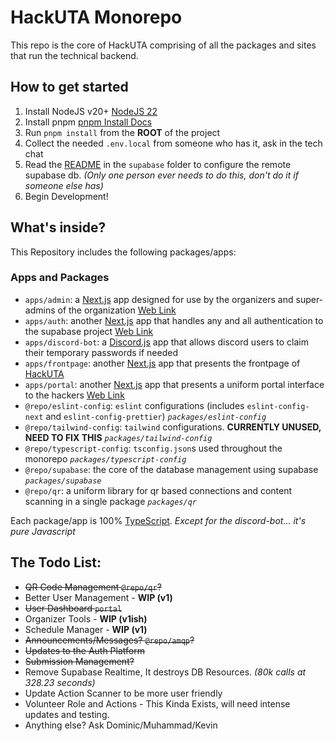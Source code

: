 # HackUTA Monorepo

This repo is the core of HackUTA comprising of all the packages and sites that run the technical backend.

## How to get started

1. Install NodeJS v20+ [NodeJS 22](https://nodejs.org/dist/v22.18.0/node-v22.18.0-x64.msi)
2. Install pnpm [pnpm Install Docs](https://pnpm.io/installation)
3. Run `pnpm install` from the **ROOT** of the project
4. Collect the needed `.env.local` from someone who has it, ask in the tech chat
5. Read the [README](./supabase/README.md) in the `supabase` folder to configure the remote supabase db. *(Only one person ever needs to do this, don't do it if someone else has)*
6. Begin Development!

## What's inside?

This Repository includes the following packages/apps:

### Apps and Packages

- `apps/admin`: a [Next.js](https://nextjs.org/) app designed for use by the organizers and super-admins of the organization [Web Link](https://admin.hackuta.org)
- `apps/auth`: another [Next.js](https://nextjs.org/) app that handles any and all authentication to the supabase project [Web Link](https://auth.hackuta.org)
- `apps/discord-bot`: a [Discord.js](https://discord.js.org/) app that allows discord users to claim their temporary passwords if needed
- `apps/frontpage`: another [Next.js](https://nextjs.org/) app that presents the frontpage of [HackUTA](https://hackuta.org)
- `apps/portal`: another [Next.js](https://nextjs.org/) app that presents a uniform portal interface to the hackers [Web Link](https://portal.hackuta.org)
- `@repo/eslint-config`: `eslint` configurations (includes `eslint-config-next` and `eslint-config-prettier`) *`packages/eslint-config`*
- `@repo/tailwind-config`: `tailwind` configurations. **CURRENTLY UNUSED, NEED TO FIX THIS** *`packages/tailwind-config`*
- `@repo/typescript-config`: `tsconfig.json`s used throughout the monorepo *`packages/typescript-config`*
- `@repo/supabase`: the core of the database management using supabase *`packages/supabase`*
- `@repo/qr`: a uniform library for qr based connections and content scanning in a single package *`packages/qr`*

Each package/app is 100% [TypeScript](https://www.typescriptlang.org/). *Except for the discord-bot... it's pure Javascript*

## The Todo List:

- ~~QR Code Management `@repo/qr`?~~
- Better User Management - **WIP (v1)**
- ~~User Dashboard `portal`~~
- Organizer Tools - **WIP (v1ish)**
- Schedule Manager - **WIP (v1)**
- ~~Announcements/Messages? `@repo/amqp`?~~
- ~~Updates to the Auth Platform~~
- ~~Submission Management?~~
- Remove Supabase Realtime, It destroys DB Resources. _(80k calls at 328.23 seconds)_
- Update Action Scanner to be more user friendly
- Volunteer Role and Actions - This Kinda Exists, will need intense updates and testing.
- Anything else? Ask Dominic/Muhammad/Kevin
